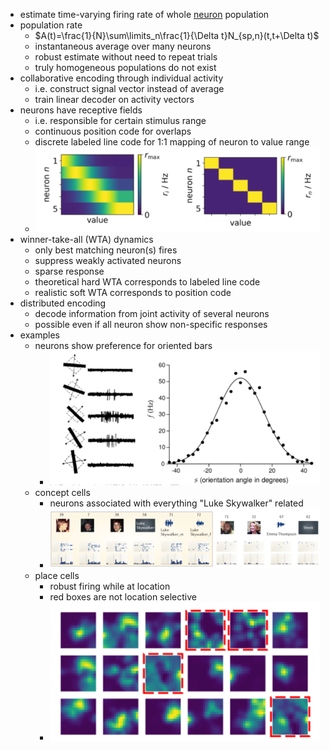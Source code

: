 + estimate time-varying firing rate of whole [neuron](Neurons/Neurons.md) population
+ population rate
	+ $A(t)=\frac{1}{N}\sum\limits_n\frac{1}{\Delta t}N_{sp,n}(t,t+\Delta t)$ 
	+ instantaneous average over many neurons
	+ robust estimate without need to repeat trials
	+ truly homogeneous populations do not exist
+ collaborative encoding through individual activity
	+ i.e. construct signal vector instead of average
	+ train linear decoder on activity vectors
+ neurons have receptive fields
	+ i.e. responsible for certain stimulus range
	+ continuous position code for overlaps
	+ discrete labeled line code for 1:1 mapping of neuron to value range
	+ ![](../../../z_images/Pasted%20image%2020250618201412.png)
+ winner-take-all (WTA) dynamics
	+ only best matching neuron(s) fires
	+ suppress weakly activated neurons
	+ sparse response
	+ theoretical hard WTA corresponds to labeled line code
	+ realistic soft WTA corresponds to position code
+ distributed encoding
	+ decode information from joint activity of several neurons
	+ possible even if all neuron show non-specific responses
+ examples
	+ neurons show preference for oriented bars
		+ ![](../../../z_images/Pasted%20image%2020250618201911.png)
	+ concept cells
		+ neurons associated with everything "Luke Skywalker" related
		+ ![](../../../z_images/Pasted%20image%2020250618201934.png)
	+ place cells
		+ robust firing while at location
		+ red boxes are not location selective
		+ ![](../../../z_images/Pasted%20image%2020250618202006.png)